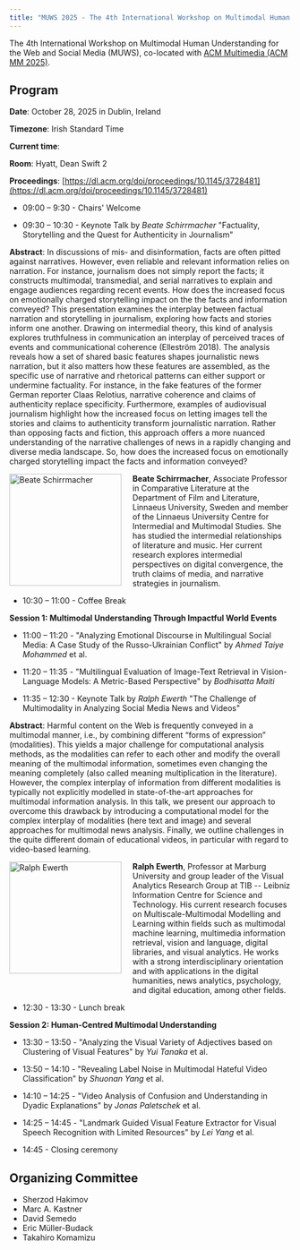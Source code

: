 ```yaml
---
title: "MUWS 2025 - The 4th International Workshop on Multimodal Human Understanding for the Web and Social Media"
---
```


The 4th International Workshop on Multimodal Human Understanding for the Web and Social Media (MUWS), co-located with [ACM Multimedia (ACM MM 2025)](https://acmmm2025.org/).

## Program

**Date**: October 28, 2025 in Dublin, Ireland

**Timezone**:  Irish Standard Time 

**Current time**:  **<label id="dublin-time"></label>**




<script>


function updateTime() {


  var now = new Date();





  // Dublin time


  var dublinTime = new Intl.DateTimeFormat('en-GB', { 


    timeZone: 'Europe/Dublin', 


    hour: '2-digit', 


    minute: '2-digit', 


    second: '2-digit' 


  }).format(now);



  // Update the HTML content


  document.getElementById('dublin-time').textContent = dublinTime;

}





// Update time immediately and then every second


updateTime();


setInterval(updateTime, 1000);


</script>

**Room**: Hyatt, Dean Swift 2

**Proceedings**: [https://dl.acm.org/doi/proceedings/10.1145/3728481](https://dl.acm.org/doi/proceedings/10.1145/3728481)

- 09:00 – 9:30 - Chairs' Welcome

- 09:30 – 10:30 - Keynote Talk by *Beate Schirrmacher* "Factuality, Storytelling and the Quest for Authenticity in Journalism"


**Abstract**: In discussions of mis- and disinformation, facts are often pitted against narratives. However, even reliable and relevant information relies on narration. For instance, journalism does not simply report the facts; it constructs multimodal, transmedial, and serial narratives to explain and engage audiences regarding recent events. How does the increased focus on emotionally charged storytelling impact on the the facts and information conveyed? This presentation examines the interplay between factual narration and storytelling in journalism, exploring how facts and stories inform one another. Drawing on intermedial theory, this kind of analysis explores truthfulness in communication an interplay of perceived traces of events and communicational coherence (Elleström 2018). The analysis reveals how a set of shared basic features shapes journalistic news narration, but it also matters how these features are assembled, as the specific use of narrative and rhetorical patterns can either support or undermine factuality. For instance, in the fake features of the former German reporter Claas Relotius, narrative coherence and claims of authenticity replace specificity. Furthermore, examples of audiovisual journalism highlight how the increased focus on letting images tell the stories and claims to authenticity transform journalistic narration. Rather than opposing facts and fiction, this approach offers a more nuanced understanding of the narrative challenges of news in a rapidly changing and diverse media landscape. So, how does the increased focus on emotionally charged storytelling impact the facts and information conveyed?

<div style="display: flex; gap: 20px; align-items: start;">
  <img src="https://lnu.se/api/media/4891-fw954fh1432cx104cy194cw700ch700q60" alt="Beate Schirrmacher" style="width: 200px; flex-shrink: 0;">
  <div>
    <strong>Beate Schirrmacher</strong>, Associate Professor in Comparative Literature at the Department of Film and Literature, Linnaeus University, Sweden and member of the Linnaeus University Centre for Intermedial and Multimodal Studies. She has studied the intermedial relationships of literature and music. Her current research explores intermedial perspectives on digital convergence, the truth claims of media, and narrative strategies in journalism.
  </div>
</div>



<p></p>

- 10:30 – 11:00 - Coffee Break

**Session 1: Multimodal Understanding Through Impactful World Events**

- 11:00 – 11:20 - "Analyzing Emotional Discourse in Multilingual Social Media: A Case Study of the Russo-Ukrainian Conflict" by *Ahmed Taiye Mohammed* et al.

- 11:20 – 11:35 - "Multilingual Evaluation of Image-Text Retrieval in Vision-Language Models: A Metric-Based Perspective" by *Bodhisatta Maiti*

- 11:35 – 12:30 - Keynote Talk by *Ralph Ewerth* "The Challenge of Multimodality in Analyzing Social Media News and Videos"

**Abstract**: Harmful content on the Web is frequently conveyed in a multimodal manner, i.e., by combining different “forms of expression” (modalities). This yields a major challenge for computational analysis methods, as the modalities can refer to each other and modify the overall meaning of the multimodal information, sometimes even changing the meaning completely (also called meaning multiplication in the literature). However, the complex interplay of information from different modalities is typically not explicitly modelled in state-of-the-art approaches for multimodal information analysis. In this talk, we present our approach to overcome this drawback by introducing a computational model for the complex interplay of modalities (here text and image) and several approaches for multimodal news analysis. Finally, we outline challenges in the quite different domain of educational videos, in particular with regard to video-based learning.


<div style="display: flex; gap: 20px; align-items: start;">
  <img src="https://www.tib.eu/fileadmin/Daten/bilder/forschung-entwicklung/ewerth-760x570.jpg" alt="Ralph Ewerth" style="width: 200px; flex-shrink: 0;">
  <div>
    <strong>Ralph Ewerth</strong>, Professor at Marburg University and group leader of the Visual Analytics Research Group at TIB -- Leibniz Information Centre for Science and Technology. His current research focuses on Multiscale-Multimodal Modelling and Learning within fields such as multimodal machine learning, multimedia information retrieval, vision and language, digital libraries, and visual analytics. He works with a strong interdisciplinary orientation and with applications in the digital humanities, news analytics, psychology, and digital education, among other fields.
  </div>
</div>


<p></p>

- 12:30 - 13:30 - Lunch break


**Session 2: Human-Centred Multimodal Understanding**

- 13:30 – 13:50 - "Analyzing the Visual Variety of Adjectives based on Clustering of Visual Features" by *Yui Tanaka* et al.

- 13:50 – 14:10 - "Revealing Label Noise in Multimodal Hateful Video Classification" by *Shuonan Yang* et al.

- 14:10 – 14:25 - "Video Analysis of Confusion and Understanding in Dyadic Explanations" by *Jonas Paletschek* et al.

- 14:25 – 14:45 - "Landmark Guided Visual Feature Extractor for Visual Speech Recognition with Limited Resources" by *Lei Yang* et al.

- 14:45 - Closing ceremony


## Organizing Committee

- Sherzod Hakimov
- Marc A. Kastner
- David Semedo
- Eric Müller-Budack
- Takahiro Komamizu
